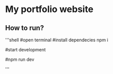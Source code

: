 # My portfolio website

## How to run?

'''shell
#open terminal
#install dependecies
npm i

#start development

#npm run dev

'''
